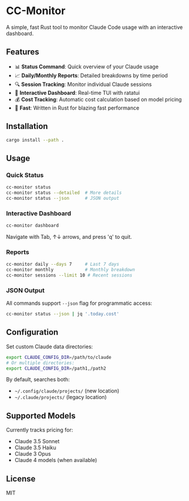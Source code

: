 # CC-Monitor

A simple, fast Rust tool to monitor Claude Code usage with an interactive dashboard.

## Features

- 📊 **Status Command**: Quick overview of your Claude usage
- 📈 **Daily/Monthly Reports**: Detailed breakdowns by time period
- 🔍 **Session Tracking**: Monitor individual Claude sessions
- 🎨 **Interactive Dashboard**: Real-time TUI with ratatui
- 💰 **Cost Tracking**: Automatic cost calculation based on model pricing
- 🚀 **Fast**: Written in Rust for blazing fast performance

## Installation

```bash
cargo install --path .
```

## Usage

### Quick Status
```bash
cc-monitor status
cc-monitor status --detailed  # More details
cc-monitor status --json      # JSON output
```

### Interactive Dashboard
```bash
cc-monitor dashboard
```
Navigate with Tab, ↑↓ arrows, and press 'q' to quit.

### Reports
```bash
cc-monitor daily --days 7     # Last 7 days
cc-monitor monthly            # Monthly breakdown
cc-monitor sessions --limit 10 # Recent sessions
```

### JSON Output
All commands support `--json` flag for programmatic access:
```bash
cc-monitor status --json | jq '.today.cost'
```

## Configuration

Set custom Claude data directories:
```bash
export CLAUDE_CONFIG_DIR=/path/to/claude
# Or multiple directories:
export CLAUDE_CONFIG_DIR=/path1,/path2
```

By default, searches both:
- `~/.config/claude/projects/` (new location)
- `~/.claude/projects/` (legacy location)

## Supported Models

Currently tracks pricing for:
- Claude 3.5 Sonnet
- Claude 3.5 Haiku  
- Claude 3 Opus
- Claude 4 models (when available)

## License

MIT